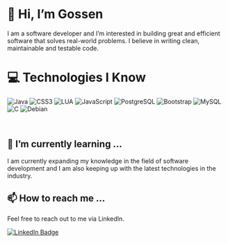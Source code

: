 # 👋 Hi, I’m Gossen

I am a software developer and I’m interested in building great and efficient software that solves real-world problems. I believe in writing clean, maintainable and testable code.

# 💻 Technologies I Know

![Java](https://www.google.com)
![CSS3](https://img.icons8.com/color/48/000000/html-5.png)
![LUA](https://www.google.com)
![JavaScript](https://www.google.com)
![PostgreSQL](https://www.google.com)
![Bootstrap](https://www.google.com)
![MySQL](https://www.google.com)
![C](https://www.google.com)
![Debian](https://www.google.com)


<br>

## 🌱 I’m currently learning ...

I am currently expanding my knowledge in the field of software development and I am also keeping up with the latest technologies in the industry.

## 📫 How to reach me ...

Feel free to reach out to me via LinkedIn.

[![LinkedIn Badge](https://img.shields.io/badge/-LinkedIn-black.svg?style=flat-square&logo=linkedin&colorB=555)](https://linkedin.com/in/mamadousaliou-bah)

